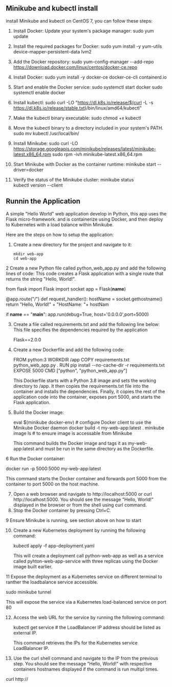 ## Minikube and kubectl  install

install Minikube and kubectl on CentOS 7, you can follow these steps:

1. Install Docker:
   Update your system's package manager:
   sudo yum update

2. Install the required packages for Docker:
   sudo yum install -y yum-utils device-mapper-persistent-data  lvm2

3. Add the Docker repository:
   sudo yum-config-manager --add-repo https://download.docker.com/linux/centos/docker-ce.repo

4. Install Docker:
   sudo yum install -y docker-ce docker-ce-cli containerd.io

5. Start and enable the Docker service:
   sudo systemctl start docker 
   sudo systemctl enable docker

6. Install kubectl:
   sudo curl -LO "https://dl.k8s.io/release/$(curl -L -s https://dl.k8s.io/release/stable.txt)/bin/linux/amd64/kubectl"

7. Make the kubectl binary executable:
   sudo chmod +x kubectl
8. Move the kubectl binary to a directory included in your system's PATH.
   sudo mv kubectl /usr/local/bin/

9. Install Minikube:
   sudo curl -LO https://storage.googleapis.com/minikube/releases/latest/minikube-latest.x86_64.rpm
   sudo rpm -ivh minikube-latest.x86_64.rpm

10. Start Minikube with Docker as the container runtime:
    minikube start --driver=docker

11. Verify the status of the Minikube cluster:
    minikube status  
    kubectl version --client


   

   
##  Runnin the Application

A simple "Hello World" web application develop in Python, this app uses the Flask micro-framework. 
and is containerize using Docker, and then deploy to Kubernetes with a load balance within Minikube.

Here are the steps on how to setup the application:

1. Create a new directory for the project and navigate to it:
   ```
   mkdir web-app
   cd web-app
   ```
2 Create a new Python file called python_web_app.py and add the following lines of code: 
  This code creates a Flask application with a single route that returns the string "Hello, World!".

  from flask import Flask
  import socket
  app = Flask(__name__)

  @app.route("/")
  def request_handler():
    hostName = socket.gethostname()
    return "Hello, World!" + "HostName: "+ hostNam

  if __name__ == "__main__":
    app.run(debug=True, host='0.0.0.0',port=5000)
	
	
3. Create a file called requirements.txt and add the following line below:
   This file specifies the dependencies required by the application
 
   Flask==2.0.0

4. Create a new Dockerfile and add the following code:

   FROM python:3
   WORKDIR /app
   COPY requirements.txt python_web_app.py .
   RUN pip install --no-cache-dir -r requirements.txt
   EXPOSE 5000
   CMD ["python", "python_web_app.py"]

   This Dockerfile starts with a Python 3.8 image and sets the working directory to /app. It then copies the requirements.txt file into the container and installs the dependencies. Finally, 
   it copies the rest of the application code into the container, exposes port 5000, and starts the Flask application.

5. Build the Docker image:

   eval $(minikube docker-env)                     # configure Docker client to use the Minikube Docker daemon
   docker build -t my-web-app:latest .
    minikube image ls                             # to ensure image is accessable from Minikube
  
   This command builds the Docker image and tags it as my-web-app:latest and must be run in the same directory as the Dockerfile.

6 Run the Docker container:

  docker run -p 5000:5000 my-web-app:latest
  
  This command starts the Docker container and forwards port 5000 from the container to port 5000 on the host machine.
  
7. Open a web browser and navigate to http://localhost:5000 or curl http://localhost:5000. You should see the message "Hello, World!" displayed in the browser or from the shell using curl command.
8. Stop the Docker container by pressing Ctrl+C.

9  Ensure Minikube is running, see section above on how to start

10. Create a new Kubernetes deployment by running the following command: 

    kubectl apply -f app-deployment.yaml
	
    This will create a deployment call python-web-app as well as a service called pyhton-web-app-service with three replicas using the Docker image built earlier.
	
11 Expose the deployment as a Kubernetes service on different terminal to ranther the loadbalance service accessible.

   sudo minikube tunnel 
	
	
   This will expose the service via a  Kubernetes load-balanced service on port 80 
   
12. Access the web URL for the service by running the following command:

    kubectl get service # the LoadBalancer IP address should be listed as external IP.
	
    This command retrieves the IPs for the Kubernetes service LoadBalancer IP.
	
13. Use the curl shell command and navigate to the IP from the previous step. You should see the message "Hello, World!"  with respective containers hostnames displayed if the command is run multipl times.

   curl http://<load-balanced service external IP address>
    


	

